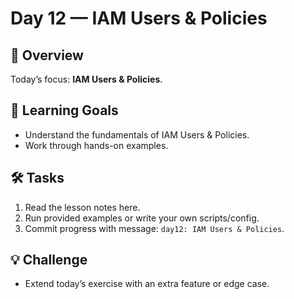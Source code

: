 # Day 12 — IAM Users & Policies

## 📖 Overview
Today’s focus: **IAM Users & Policies**.

## 🎯 Learning Goals
- Understand the fundamentals of IAM Users & Policies.
- Work through hands-on examples.

## 🛠️ Tasks
1. Read the lesson notes here.
2. Run provided examples or write your own scripts/config.
3. Commit progress with message: `day12: IAM Users & Policies`.

## 💡 Challenge
- Extend today’s exercise with an extra feature or edge case.
